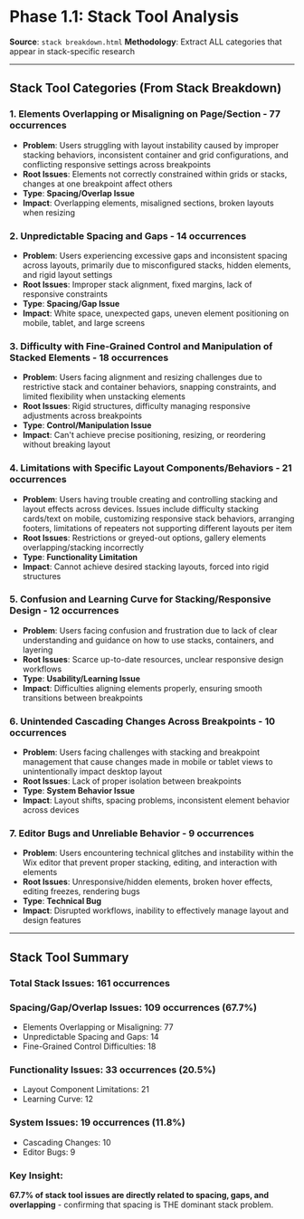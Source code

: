 # Phase 1.1: Stack Tool Analysis

**Source**: `stack breakdown.html`
**Methodology**: Extract ALL categories that appear in stack-specific research

---

## Stack Tool Categories (From Stack Breakdown)

### 1. **Elements Overlapping or Misaligning on Page/Section** - **77 occurrences**
- **Problem**: Users struggling with layout instability caused by improper stacking behaviors, inconsistent container and grid configurations, and conflicting responsive settings across breakpoints
- **Root Issues**: Elements not correctly constrained within grids or stacks, changes at one breakpoint affect others
- **Type**: **Spacing/Overlap Issue**
- **Impact**: Overlapping elements, misaligned sections, broken layouts when resizing

### 2. **Unpredictable Spacing and Gaps** - **14 occurrences**  
- **Problem**: Users experiencing excessive gaps and inconsistent spacing across layouts, primarily due to misconfigured stacks, hidden elements, and rigid layout settings
- **Root Issues**: Improper stack alignment, fixed margins, lack of responsive constraints
- **Type**: **Spacing/Gap Issue**
- **Impact**: White space, unexpected gaps, uneven element positioning on mobile, tablet, and large screens

### 3. **Difficulty with Fine-Grained Control and Manipulation of Stacked Elements** - **18 occurrences**
- **Problem**: Users facing alignment and resizing challenges due to restrictive stack and container behaviors, snapping constraints, and limited flexibility when unstacking elements
- **Root Issues**: Rigid structures, difficulty managing responsive adjustments across breakpoints
- **Type**: **Control/Manipulation Issue**  
- **Impact**: Can't achieve precise positioning, resizing, or reordering without breaking layout

### 4. **Limitations with Specific Layout Components/Behaviors** - **21 occurrences**
- **Problem**: Users having trouble creating and controlling stacking and layout effects across devices. Issues include difficulty stacking cards/text on mobile, customizing responsive stack behaviors, arranging footers, limitations of repeaters not supporting different layouts per item
- **Root Issues**: Restrictions or greyed-out options, gallery elements overlapping/stacking incorrectly
- **Type**: **Functionality Limitation**
- **Impact**: Cannot achieve desired stacking layouts, forced into rigid structures

### 5. **Confusion and Learning Curve for Stacking/Responsive Design** - **12 occurrences**
- **Problem**: Users facing confusion and frustration due to lack of clear understanding and guidance on how to use stacks, containers, and layering
- **Root Issues**: Scarce up-to-date resources, unclear responsive design workflows
- **Type**: **Usability/Learning Issue**
- **Impact**: Difficulties aligning elements properly, ensuring smooth transitions between breakpoints

### 6. **Unintended Cascading Changes Across Breakpoints** - **10 occurrences**
- **Problem**: Users facing challenges with stacking and breakpoint management that cause changes made in mobile or tablet views to unintentionally impact desktop layout
- **Root Issues**: Lack of proper isolation between breakpoints
- **Type**: **System Behavior Issue**
- **Impact**: Layout shifts, spacing problems, inconsistent element behavior across devices

### 7. **Editor Bugs and Unreliable Behavior** - **9 occurrences**
- **Problem**: Users encountering technical glitches and instability within the Wix editor that prevent proper stacking, editing, and interaction with elements
- **Root Issues**: Unresponsive/hidden elements, broken hover effects, editing freezes, rendering bugs
- **Type**: **Technical Bug**
- **Impact**: Disrupted workflows, inability to effectively manage layout and design features

---

## Stack Tool Summary

### **Total Stack Issues**: 161 occurrences

### **Spacing/Gap/Overlap Issues**: 109 occurrences (67.7%)
- Elements Overlapping or Misaligning: 77
- Unpredictable Spacing and Gaps: 14  
- Fine-Grained Control Difficulties: 18

### **Functionality Issues**: 33 occurrences (20.5%)
- Layout Component Limitations: 21
- Learning Curve: 12

### **System Issues**: 19 occurrences (11.8%)
- Cascading Changes: 10
- Editor Bugs: 9

### **Key Insight**: 
**67.7% of stack tool issues are directly related to spacing, gaps, and overlapping** - confirming that spacing is THE dominant stack problem. 